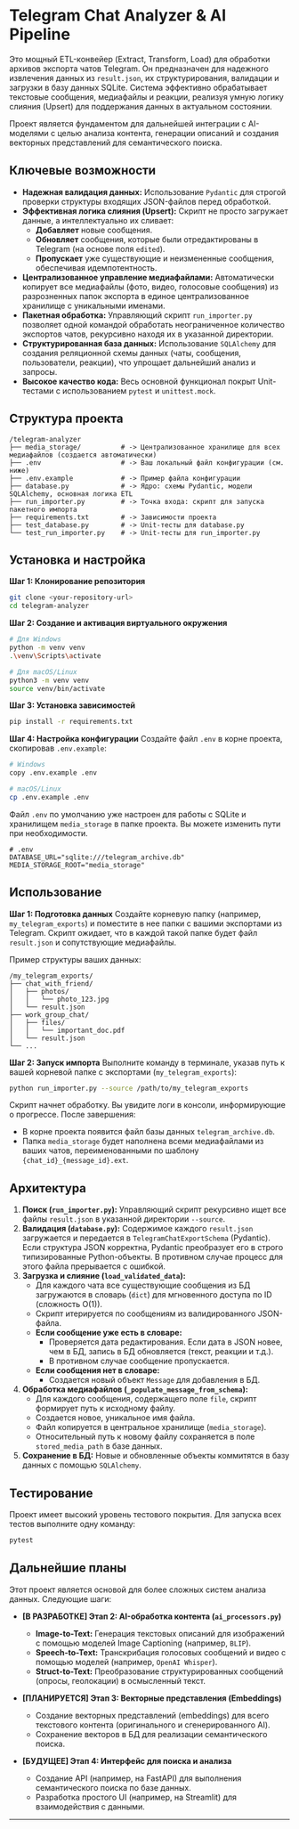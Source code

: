 # Telegram Chat Analyzer & AI Pipeline

Это мощный ETL-конвейер (Extract, Transform, Load) для обработки архивов экспорта чатов Telegram. Он предназначен для надежного извлечения данных из `result.json`, их структурирования, валидации и загрузки в базу данных SQLite. Система эффективно обрабатывает текстовые сообщения, медиафайлы и реакции, реализуя умную логику слияния (Upsert) для поддержания данных в актуальном состоянии.

Проект является фундаментом для дальнейшей интеграции с AI-моделями с целью анализа контента, генерации описаний и создания векторных представлений для семантического поиска.

## Ключевые возможности

*   **Надежная валидация данных:** Использование `Pydantic` для строгой проверки структуры входящих JSON-файлов перед обработкой.
*   **Эффективная логика слияния (Upsert):** Скрипт не просто загружает данные, а интеллектуально их сливает:
    *   **Добавляет** новые сообщения.
    *   **Обновляет** сообщения, которые были отредактированы в Telegram (на основе поля `edited`).
    *   **Пропускает** уже существующие и неизмененные сообщения, обеспечивая идемпотентность.
*   **Централизованное управление медиафайлами:** Автоматически копирует все медиафайлы (фото, видео, голосовые сообщения) из разрозненных папок экспорта в единое централизованное хранилище с уникальными именами.
*   **Пакетная обработка:** Управляющий скрипт `run_importer.py` позволяет одной командой обработать неограниченное количество экспортов чатов, рекурсивно находя их в указанной директории.
*   **Структурированная база данных:** Использование `SQLAlchemy` для создания реляционной схемы данных (чаты, сообщения, пользователи, реакции), что упрощает дальнейший анализ и запросы.
*   **Высокое качество кода:** Весь основной функционал покрыт Unit-тестами с использованием `pytest` и `unittest.mock`.

## Структура проекта

```
/telegram-analyzer
├── media_storage/          # -> Централизованное хранилище для всех медиафайлов (создается автоматически)
├── .env                    # -> Ваш локальный файл конфигурации (см. ниже)
├── .env.example            # -> Пример файла конфигурации
├── database.py             # -> Ядро: схемы Pydantic, модели SQLAlchemy, основная логика ETL
├── run_importer.py         # -> Точка входа: скрипт для запуска пакетного импорта
├── requirements.txt        # -> Зависимости проекта
├── test_database.py        # -> Unit-тесты для database.py
└── test_run_importer.py    # -> Unit-тесты для run_importer.py
```

## Установка и настройка

**Шаг 1: Клонирование репозитория**
```bash
git clone <your-repository-url>
cd telegram-analyzer
```

**Шаг 2: Создание и активация виртуального окружения**
```bash
# Для Windows
python -m venv venv
.\venv\Scripts\activate

# Для macOS/Linux
python3 -m venv venv
source venv/bin/activate
```

**Шаг 3: Установка зависимостей**
```bash
pip install -r requirements.txt
```

**Шаг 4: Настройка конфигурации**
Создайте файл `.env` в корне проекта, скопировав `.env.example`:
```bash
# Windows
copy .env.example .env

# macOS/Linux
cp .env.example .env
```
Файл `.env` по умолчанию уже настроен для работы с SQLite и хранилищем `media_storage` в папке проекта. Вы можете изменить пути при необходимости.

```dotenv
# .env
DATABASE_URL="sqlite:///telegram_archive.db"
MEDIA_STORAGE_ROOT="media_storage"
```

## Использование

**Шаг 1: Подготовка данных**
Создайте корневую папку (например, `my_telegram_exports`) и поместите в нее папки с вашими экспортами из Telegram. Скрипт ожидает, что в каждой такой папке будет файл `result.json` и сопутствующие медиафайлы.

Пример структуры ваших данных:
```
/my_telegram_exports/
├── chat_with_friend/
│   ├── photos/
│   │   └── photo_123.jpg
│   └── result.json
├── work_group_chat/
│   ├── files/
│   │   └── important_doc.pdf
│   └── result.json
└── ...
```

**Шаг 2: Запуск импорта**
Выполните команду в терминале, указав путь к вашей корневой папке с экспортами (`my_telegram_exports`):

```bash
python run_importer.py --source /path/to/my_telegram_exports
```

Скрипт начнет обработку. Вы увидите логи в консоли, информирующие о прогрессе. После завершения:
*   В корне проекта появится файл базы данных `telegram_archive.db`.
*   Папка `media_storage` будет наполнена всеми медиафайлами из ваших чатов, переименованными по шаблону `{chat_id}_{message_id}.ext`.

## Архитектура

1.  **Поиск (`run_importer.py`):** Управляющий скрипт рекурсивно ищет все файлы `result.json` в указанной директории `--source`.
2.  **Валидация (`database.py`):** Содержимое каждого `result.json` загружается и передается в `TelegramChatExportSchema` (Pydantic). Если структура JSON корректна, Pydantic преобразует его в строго типизированные Python-объекты. В противном случае процесс для этого файла прерывается с ошибкой.
3.  **Загрузка и слияние (`load_validated_data`):**
    *   Для каждого чата все существующие сообщения из БД загружаются в словарь (`dict`) для мгновенного доступа по ID (сложность O(1)).
    *   Скрипт итерируется по сообщениям из валидированного JSON-файла.
    *   **Если сообщение уже есть в словаре:**
        *   Проверяется дата редактирования. Если дата в JSON новее, чем в БД, запись в БД обновляется (текст, реакции и т.д.).
        *   В противном случае сообщение пропускается.
    *   **Если сообщения нет в словаре:**
        *   Создается новый объект `Message` для добавления в БД.
4.  **Обработка медиафайлов (`_populate_message_from_schema`):**
    *   Для каждого сообщения, содержащего поле `file`, скрипт формирует путь к исходному файлу.
    *   Создается новое, уникальное имя файла.
    *   Файл копируется в центральное хранилище (`media_storage`).
    *   Относительный путь к новому файлу сохраняется в поле `stored_media_path` в базе данных.
5.  **Сохранение в БД:** Новые и обновленные объекты коммитятся в базу данных с помощью `SQLAlchemy`.

## Тестирование

Проект имеет высокий уровень тестового покрытия. Для запуска всех тестов выполните одну команду:
```bash
pytest
```

## Дальнейшие планы

Этот проект является основой для более сложных систем анализа данных. Следующие шаги:

*   **[В РАЗРАБОТКЕ] Этап 2: AI-обработка контента (`ai_processors.py`)**
    *   **Image-to-Text:** Генерация текстовых описаний для изображений с помощью моделей Image Captioning (например, `BLIP`).
    *   **Speech-to-Text:** Транскрибация голосовых сообщений и видео с помощью моделей (например, `OpenAI Whisper`).
    *   **Struct-to-Text:** Преобразование структурированных сообщений (опросы, геолокации) в осмысленный текст.

*   **[ПЛАНИРУЕТСЯ] Этап 3: Векторные представления (Embeddings)**
    *   Создание векторных представлений (embeddings) для всего текстового контента (оригинального и сгенерированного AI).
    *   Сохранение векторов в БД для реализации семантического поиска.

*   **[БУДУЩЕЕ] Этап 4: Интерфейс для поиска и анализа**
    *   Создание API (например, на FastAPI) для выполнения семантического поиска по базе данных.
    *   Разработка простого UI (например, на Streamlit) для взаимодействия с данными.

---